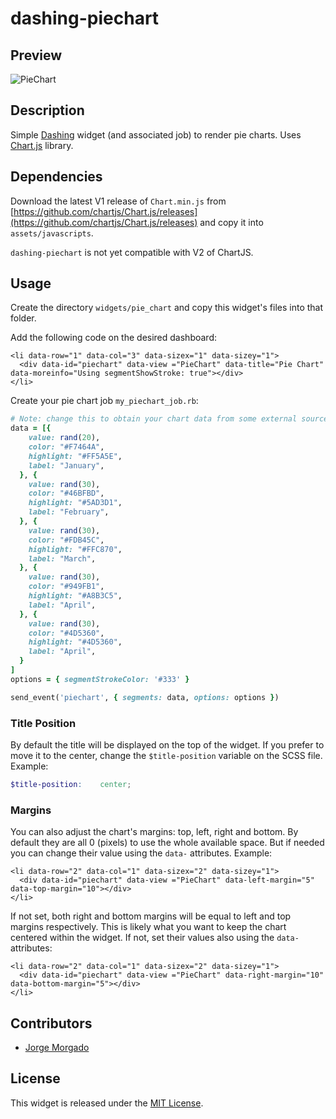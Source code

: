 # dashing-piechart

## Preview

![PieChart](https://raw.githubusercontent.com/wiki/jorgemorgado/dashing-piechart/piechart.png)

## Description

Simple [Dashing](http://shopify.github.com/dashing) widget (and associated job)
to render pie charts. Uses [Chart.js](http://www.chartjs.org/) library.

## Dependencies

Download the latest V1 release of `Chart.min.js` from
[https://github.com/chartjs/Chart.js/releases](https://github.com/chartjs/Chart.js/releases)
and copy it into `assets/javascripts`.

`dashing-piechart` is not yet compatible with V2 of ChartJS.

## Usage

Create the directory `widgets/pie_chart` and copy this widget's files
into that folder.

Add the following code on the desired dashboard:

```erb
<li data-row="1" data-col="3" data-sizex="1" data-sizey="1">
  <div data-id="piechart" data-view ="PieChart" data-title="Pie Chart" data-moreinfo="Using segmentShowStroke: true"></div>
</li>
```

Create your pie chart job `my_piechart_job.rb`:

```ruby
# Note: change this to obtain your chart data from some external source
data = [{
    value: rand(20),
    color: "#F7464A",
    highlight: "#FF5A5E",
    label: "January",
  }, {
    value: rand(30),
    color: "#46BFBD",
    highlight: "#5AD3D1",
    label: "February",
  }, {
    value: rand(30),
    color: "#FDB45C",
    highlight: "#FFC870",
    label: "March",
  }, {
    value: rand(30),
    color: "#949FB1",
    highlight: "#A8B3C5",
    label: "April",
  }, {
    value: rand(30),
    color: "#4D5360",
    highlight: "#4D5360",
    label: "April",
  }
]
options = { segmentStrokeColor: '#333' }

send_event('piechart', { segments: data, options: options })
```

### Title Position

By default the title will be displayed on the top of the widget. If you
prefer to move it to the center, change the `$title-position` variable on the
SCSS file. Example:

```scss
$title-position:    center;
```

### Margins

You can also adjust the chart's margins: top, left, right and bottom. By
default they are all 0 (pixels) to use the whole available space. But if
needed you can change their value using the `data-` attributes. Example:

```erb
<li data-row="2" data-col="1" data-sizex="2" data-sizey="1">
  <div data-id="piechart" data-view ="PieChart" data-left-margin="5" data-top-margin="10"></div>
</li>
```

If not set, both right and bottom margins will be equal to left and top margins
respectively. This is likely what you want to keep the chart centered within
the widget. If not, set their values also using the `data-` attributes:

```erb
<li data-row="2" data-col="1" data-sizex="2" data-sizey="1">
  <div data-id="piechart" data-view ="PieChart" data-right-margin="10" data-bottom-margin="5"></div>
</li>
```

## Contributors

- [Jorge Morgado](https://github.com/jorgemorgado)

## License

This widget is released under the [MIT License](http://www.opensource.org/licenses/MIT).

